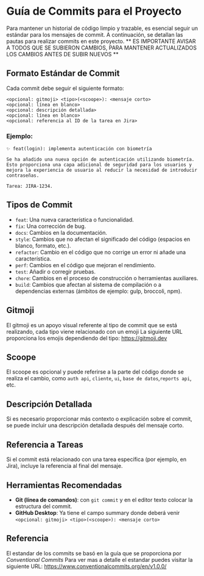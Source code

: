 # Guía de Commits para el Proyecto

Para mantener un historial de código limpio y trazable, es esencial seguir un estándar para los mensajes de commit. A continuación, se detallan las pautas para realizar commits en este proyecto.
** ES IMPORTANTE AVISAR A TODOS QUE SE SUBIERON CAMBIOS, PARA MANTENER ACTUALIZADOS LOS CAMBIOS ANTES DE SUBIR NUEVOS **

## Formato Estándar de Commit

Cada commit debe seguir el siguiente formato:

```
<opcional: gitmoji> <tipo>(<scoope>): <mensaje corto>
<opcional: línea en blanco>
<opcional: descripción detallada>
<opcional: línea en blanco>
<opcional: referencia al ID de la tarea en Jira>
```

### Ejemplo:

```
✨ feat(login): implementa autenticación con biometría

Se ha añadido una nueva opción de autenticación utilizando biometría. Esto proporciona una capa adicional de seguridad para los usuarios y mejora la experiencia de usuario al reducir la necesidad de introducir contraseñas.

Tarea: JIRA-1234.
```

## Tipos de Commit

- `feat`: Una nueva característica o funcionalidad.
- `fix`: Una corrección de bug.
- `docs`: Cambios en la documentación.
- `style`: Cambios que no afectan el significado del código (espacios en blanco, formato, etc.).
- `refactor`: Cambio en el código que no corrige un error ni añade una característica.
- `perf`: Cambios en el código que mejoran el rendimiento.
- `test`: Añadir o corregir pruebas.
- `chore`: Cambios en el proceso de construcción o herramientas auxiliares.
- `build`: Cambios que afectan al sistema de compilación o a dependencias externas (ámbitos de ejemplo: gulp, broccoli, npm).

## Gitmoji

El gitmoji es un apoyo visual referente al tipo de commit que se está realizando, cada tipo viene relacionado con un emoji
La siguiente URL proporciona los emojis dependiendo del tipo: https://gitmoji.dev

## Scoope

El scoope es opcional y puede referirse a la parte del código donde se realiza el cambio, como `auth api`, `cliente`, `ui`, `base de datos`,`reports api`, etc.

## Descripción Detallada

Si es necesario proporcionar más contexto o explicación sobre el commit, se puede incluir una descripción detallada después del mensaje corto.

## Referencia a Tareas

Si el commit está relacionado con una tarea específica (por ejemplo, en Jira), incluye la referencia al final del mensaje.

## Herramientas Recomendadas

- **Git (línea de comandos)**: con `git commit` y en el editor texto colocar la estructura del commit.
- **GitHub Desktop**: Ya tiene el campo summary donde deberá venir `<opcional: gitmoji> <tipo>(<scoope>): <mensaje corto>`

## Referencia

El estandar de los commits se basó en la guía que se proporciona por *Conventional Commits*
Para ver mas a detalle el estandar puedes visitar la siguiente URL: https://www.conventionalcommits.org/en/v1.0.0/
